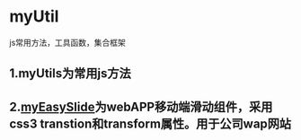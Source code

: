 # myUtil
js常用方法，工具函数，集合框架  

1.myUtils为常用js方法
--------
2.[myEasySlide](https://github.com/huanglp47/myUtil/tree/master/myEasySlide)为webAPP移动端滑动组件，采用css3 transtion和transform属性。用于公司wap网站
-------


